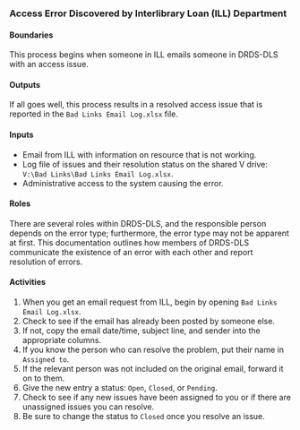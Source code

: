 ### Access Error Discovered by Interlibrary Loan (ILL) Department
#### Boundaries
This process begins when someone in ILL emails someone in DRDS-DLS with an access issue.

#### Outputs
If all goes well, this process results in a resolved access issue that is reported in the `Bad Links Email Log.xlsx` file.

#### Inputs
- Email from ILL with information on resource that is not working.
- Log file of issues and their resolution status on the shared V drive: `V:\Bad Links\Bad Links Email Log.xlsx`.
- Administrative access to the system causing the error.

#### Roles
There are several roles within DRDS-DLS, and the responsible person depends on the error type; furthermore, the error type may not be apparent at first. This documentation outlines how members of DRDS-DLS communicate the existence of an error with each other and report resolution of errors.

#### Activities
1. When you get an email request from ILL, begin by opening `Bad Links Email Log.xlsx`.
1. Check to see if the email has already been posted by someone else.
1. If not, copy the email date/time, subject line, and sender into the appropriate columns.
1. If you know the person who can resolve the problem, put their name in `Assigned to`.
1. If the relevant person was not included on the original email, forward it on to them.
1. Give the new entry a status: `Open`, `Closed`, or `Pending`.
1. Check to see if any new issues have been assigned to you or if there are unassigned issues you can resolve.
1. Be sure to change the status to `Closed` once you resolve an issue.
